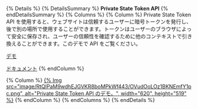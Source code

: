 {% Details %} {% DetailsSummary %} **Private State Token API** {% endDetailsSummary %} {% Columns %} {% Column %} Private State Token API を使用すると、ウェブサイトは信頼するユーザーに暗号トークンを発行し、後で別の場所で使用することができます。トークンはユーザーのブラウザによって安全に保存され、ユーザーの信頼性を確認するために他のコンテキストで引き換えることができます。このデモで API をご覧ください。

[デモ](https://private-state-token-demo.glitch.me/)

[ドキュメント](/docs/privacy-sandbox/private-state-tokens/) {% endColumn %}

{% Column %} <a href="https://private-state-token-demo.glitch.me/">{% Img src="image/RtQlPaM9wdhEJGVKR8boMPkWf443/OVudOoLOz1BKNEmfY1pc.png", alt="Private State Token API のデモ。", width="620", height="519" %}</a> {% endColumn %} {% endColumns %} {% endDetails %}
